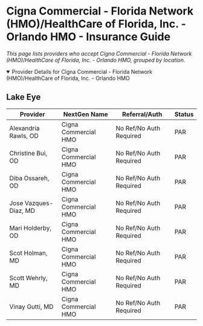 # Cigna Commercial - Florida Network (HMO)/HealthCare of Florida, Inc. - Orlando HMO - Insurance Guide

*This page lists providers who accept Cigna Commercial - Florida Network (HMO)/HealthCare of Florida, Inc. - Orlando HMO, grouped by location.*

<details open><summary>Provider Details for Cigna Commercial - Florida Network (HMO)/HealthCare of Florida, Inc. - Orlando HMO</summary>

## Lake Eye 

| Provider | NextGen Name | Referral/Auth | Status |
|----------|-------------|--------------|--------|
| Alexandria Rawls, OD | Cigna Commercial HMO | No Ref/No Auth Required | PAR |
| Christine Bui, OD | Cigna Commercial HMO | No Ref/No Auth Required | PAR |
| Diba Ossareh, OD | Cigna Commercial HMO | No Ref/No Auth Required | PAR |
| Jose Vazques-Diaz, MD | Cigna Commercial HMO | No Ref/No Auth Required | PAR |
| Mari Holderby, OD | Cigna Commercial HMO | No Ref/No Auth Required | PAR |
| Scot Holman, MD | Cigna Commercial HMO | No Ref/No Auth Required | PAR |
| Scott Wehrly, MD | Cigna Commercial HMO | No Ref/No Auth Required | PAR |
| Vinay Gutti, MD | Cigna Commercial HMO | No Ref/No Auth Required | PAR |

</details>

